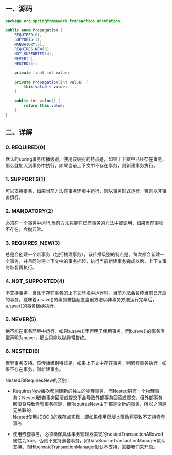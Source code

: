 ## 一、源码

```java
package org.springframework.transaction.annotation;

public enum Propagation {
    REQUIRED(0),
    SUPPORTS(1),
    MANDATORY(2),
    REQUIRES_NEW(3),
    NOT_SUPPORTED(4),
    NEVER(5),
    NESTED(6);

    private final int value;

    private Propagation(int value) {
        this.value = value;
    }

    public int value() {
        return this.value;
    }
}
```

## 二、详解

### 0. REQUIRED(0)

默认的spring事务传播级别，使用该级别的特点是，如果上下文中已经存在事务，那么就加入到事务中执行，如果当前上下文中不存在事务，则新建事务执行。

### 1. SUPPORTS(1)

可以支持事务，如果当前方法在事务环境中运行，则以事务形式运行，否则以非事务运行。

### 2. MANDATORY(2)

必须在一个事务中运行,当前方法只能在已有事务的方法中被调用，如果当前事物不存在，会抛异常。

### 3. REQUIRES_NEW(3)

总是会创建一个新事务（包括物理事务），该传播级别的特点是，每次都会新建一个事务，并且同时将上下文中的事务挂起，执行当前新建事务完成以后，上下文事务恢复再执行。

### 4. NOT_SUPPORTED(4)

不支持事务，当处于存在事务的上下文环境中运行时，当前方法会暂停当前已开启的事务，意味着a.save()的事务被挂起直当前方法以非事务方法运行完毕后，a.save()的事务继续执行。

### 5. NEVER(5)

绝不能在事务环境中运行，如果a.save()里声明了使用事务，而b.save()的事务类型声明为never，那么只能以抛异常告终。

### 6. NESTED(6)

嵌套事务支持。该传播级别特征是，如果上下文中存在事务，则嵌套事务执行，如果不存在事务，则新建事务。

Nested和RequiresNew的区别：

- RequiresNew每次都创建新的独立的物理事务，而Nested只有一个物理事务；Nested嵌套事务回滚或提交不会导致外部事务回滚或提交，但外部事务回滚将导致嵌套事务回滚，而RequiresNew由于都是全新的事务，所以之间是无关联的  
  Nested使用JDBC 3的保存点实现，即如果使用低版本驱动将导致不支持嵌套事务

- 使用嵌套事务，必须确保具体事务管理器实现的nestedTransactionAllowed属性为true，否则不支持嵌套事务，如DataSourceTransactionManager默认支持，而HibernateTransactionManager默认不支持，需要我们来开启。


